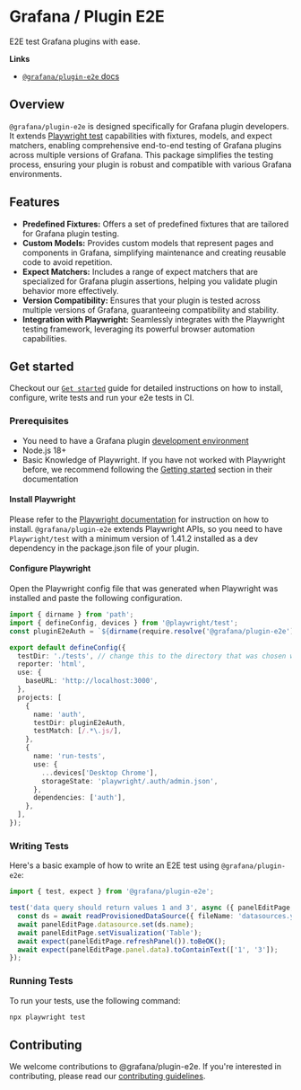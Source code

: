 # Grafana / Plugin E2E

E2E test Grafana plugins with ease.

**Links**

- [`@grafana/plugin-e2e` docs](https://grafana.com/developers/plugin-tools/e2e-test-a-plugin/introduction)

## Overview

`@grafana/plugin-e2e` is designed specifically for Grafana plugin developers. It extends [Playwright test](https://github.com/microsoft/playwright/) capabilities with fixtures, models, and expect matchers, enabling comprehensive end-to-end testing of Grafana plugins across multiple versions of Grafana. This package simplifies the testing process, ensuring your plugin is robust and compatible with various Grafana environments.

## Features

- **Predefined Fixtures:** Offers a set of predefined fixtures that are tailored for Grafana plugin testing.
- **Custom Models:** Provides custom models that represent pages and components in Grafana, simplifying maintenance and creating reusable code to avoid repetition.
- **Expect Matchers:** Includes a range of expect matchers that are specialized for Grafana plugin assertions, helping you validate plugin behavior more effectively.
- **Version Compatibility:** Ensures that your plugin is tested across multiple versions of Grafana, guaranteeing compatibility and stability.
- **Integration with Playwright:** Seamlessly integrates with the Playwright testing framework, leveraging its powerful browser automation capabilities.

## Get started

Checkout our [`Get started`](https://grafana.com/developers/plugin-tools/e2e-test-a-plugin/get-started) guide for detailed instructions on how to install, configure, write tests and run your e2e tests in CI.

### Prerequisites

- You need to have a Grafana plugin [development environment](https://grafana.com/developers/plugin-tools/get-started/set-up-development-environment)
- Node.js 18+
- Basic Knowledge of Playwright. If you have not worked with Playwright before, we recommend following the [Getting started](https://playwright.dev/docs/intro) section in their documentation

#### Install Playwright

Please refer to the [Playwright documentation](https://playwright.dev/docs/intro#installing-playwright) for instruction on how to install. `@grafana/plugin-e2e` extends Playwright APIs, so you need to have `Playwright/test` with a minimum version of 1.41.2 installed as a dev dependency in the package.json file of your plugin.

#### Configure Playwright

Open the Playwright config file that was generated when Playwright was installed and paste the following configuration.

```ts
import { dirname } from 'path';
import { defineConfig, devices } from '@playwright/test';
const pluginE2eAuth = `${dirname(require.resolve('@grafana/plugin-e2e'))}/auth`;

export default defineConfig({
  testDir: './tests', // change this to the directory that was chosen when installing Playwright
  reporter: 'html',
  use: {
    baseURL: 'http://localhost:3000',
  },
  projects: [
    {
      name: 'auth',
      testDir: pluginE2eAuth,
      testMatch: [/.*\.js/],
    },
    {
      name: 'run-tests',
      use: {
        ...devices['Desktop Chrome'],
        storageState: 'playwright/.auth/admin.json',
      },
      dependencies: ['auth'],
    },
  ],
});
```

### Writing Tests

Here's a basic example of how to write an E2E test using `@grafana/plugin-e2e`:

```ts
import { test, expect } from '@grafana/plugin-e2e';

test('data query should return values 1 and 3', async ({ panelEditPage, readProvisionedDataSource }) => {
  const ds = await readProvisionedDataSource({ fileName: 'datasources.yml' });
  await panelEditPage.datasource.set(ds.name);
  await panelEditPage.setVisualization('Table');
  await expect(panelEditPage.refreshPanel()).toBeOK();
  await expect(panelEditPage.panel.data).toContainText(['1', '3']);
});
```

### Running Tests

To run your tests, use the following command:

```bash
npx playwright test
```

## Contributing

We welcome contributions to @grafana/plugin-e2e. If you're interested in contributing, please read our [contributing guidelines](./CONTRIBUTING.md).

